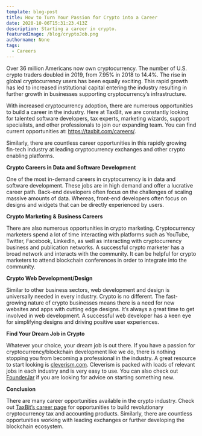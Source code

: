 ```yaml
---
template: blog-post
title: How to Turn Your Passion for Crypto into a Career
date: 2020-10-06T15:31:23.413Z
description: Starting a career in crypto.
featuredImage: /blog/cryptoJob.png
authorname: None
tags:
  - Careers
---
```

Over 36 million Americans now own cryptocurrency. The number of U.S. crypto traders doubled in 2019, from 7.95% in 2018 to 14.4%. The rise in global cryptocurrency users has been equally exciting. This rapid growth has led to increased institutional capital entering the industry resulting in further growth in businesses supporting cryptocurrency’s infrastructure.

With increased cryptocurrency adoption, there are numerous opportunities to build a career in the industry. Here at TaxBit, we are constantly looking for talented software developers, tax experts, marketing wizards, support specialists, and other professionals to join our expanding team. You can find current opportunities at: <https://taxbit.com/careers/>.

Similarly, there are countless career opportunities in this rapidly growing fin-tech industry at leading cryptocurrency exchanges and other crypto enabling platforms.

**Crypto Careers in Data and Software Development**

One of the most in-demand careers in cryptocurrency is in data and software development. These jobs are in high demand and offer a lucrative career path. Back-end developers often focus on the challenges of scaling massive amounts of data. Whereas, front-end developers often focus on designs and widgets that can be directly experienced by users.

**Crypto Marketing & Business Careers**

There are also numerous opportunities in crypto marketing. Cryptocurrency marketers spend a lot of time interacting with platforms such as YouTube, Twitter, Facebook, LinkedIn, as well as interacting with cryptocurrency business and publication networks. A successful crypto marketer has a broad network and interacts with the community. It can be helpful for crypto marketers to attend blockchain conferences in order to integrate into the community.

**Crypto Web Development/Design**

Similar to other business sectors, web development and design is universally needed in every industry. Crypto is no different. The fast-growing nature of crypto businesses means there is a need for new websites and apps with cutting edge designs. It’s always a great time to get involved in web development. A successful web developer has a keen eye for simplifying designs and driving positive user experiences.

**Find Your Dream Job in Crypto**

Whatever your choice, your dream job is out there. If you have a passion for cryptocurrency/blockchain development like we do, there is nothing stopping you from becoming a professional in the industry. A great resource to start looking is [cleverism.com](https://www.cleverism.com/). Cleverism is packed with loads of relevant jobs in each industry and is very easy to use. You can also check out [FounderJar](https://www.founderjar.com/) if you are looking for advice on starting something new.

**Conclusion**

There are many career opportunities available in the crypto industry. Check out [TaxBit’s career page](https://taxbit.com/careers/) for opportunities to build revolutionary cryptocurrency tax and accounting products. Similarly, there are countless opportunities working with leading exchanges or further developing the blockchain ecosystem.
